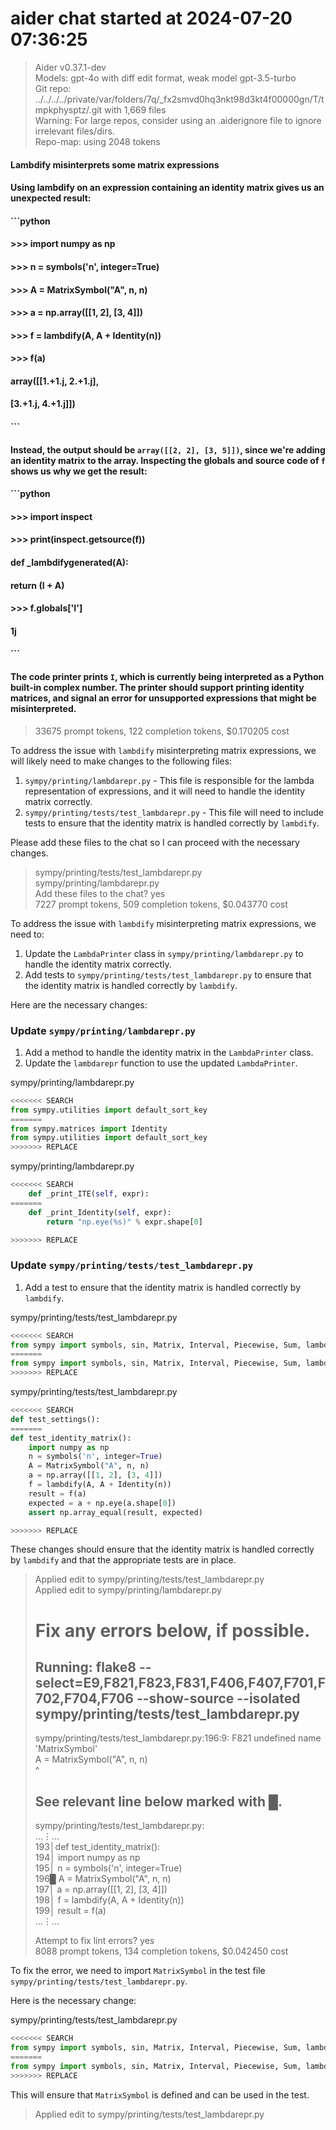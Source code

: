 
# aider chat started at 2024-07-20 07:36:25

> Aider v0.37.1-dev  
> Models: gpt-4o with diff edit format, weak model gpt-3.5-turbo  
> Git repo: ../../../../private/var/folders/7q/_fx2smvd0hq3nkt98d3kt4f00000gn/T/tmpkphysptz/.git with 1,669 files  
> Warning: For large repos, consider using an .aiderignore file to ignore irrelevant files/dirs.  
> Repo-map: using 2048 tokens  

#### Lambdify misinterprets some matrix expressions  
#### Using lambdify on an expression containing an identity matrix gives us an unexpected result:  
####   
#### ```python  
#### >>> import numpy as np  
#### >>> n = symbols('n', integer=True)  
#### >>> A = MatrixSymbol("A", n, n)  
#### >>> a = np.array([[1, 2], [3, 4]])  
#### >>> f = lambdify(A, A + Identity(n))  
#### >>> f(a)  
#### array([[1.+1.j, 2.+1.j],  
####        [3.+1.j, 4.+1.j]])  
#### ```  
####   
#### Instead, the output should be  `array([[2, 2], [3, 5]])`, since we're adding an identity matrix to the array. Inspecting the globals and source code of `f` shows us why we get the result:  
####   
#### ```python  
#### >>> import inspect  
#### >>> print(inspect.getsource(f))  
#### def _lambdifygenerated(A):  
####     return (I + A)  
#### >>> f.__globals__['I']  
#### 1j  
#### ```  
####   
#### The code printer prints `I`, which is currently being interpreted as a Python built-in complex number. The printer should support printing identity matrices, and signal an error for unsupported expressions that might be misinterpreted.  
> 33675 prompt tokens, 122 completion tokens, $0.170205 cost  

To address the issue with `lambdify` misinterpreting matrix expressions, we will likely need to make changes to the following files:

1. `sympy/printing/lambdarepr.py` - This file is responsible for the lambda representation of expressions, and it will need to handle the identity matrix correctly.
2. `sympy/printing/tests/test_lambdarepr.py` - This file will need to include tests to ensure that the identity matrix is handled correctly by `lambdify`.

Please add these files to the chat so I can proceed with the necessary changes.

> sympy/printing/tests/test_lambdarepr.py  
> sympy/printing/lambdarepr.py  
> Add these files to the chat? yes  
> 7227 prompt tokens, 509 completion tokens, $0.043770 cost  

To address the issue with `lambdify` misinterpreting matrix expressions, we need to:

1. Update the `LambdaPrinter` class in `sympy/printing/lambdarepr.py` to handle the identity matrix correctly.
2. Add tests to `sympy/printing/tests/test_lambdarepr.py` to ensure that the identity matrix is handled correctly by `lambdify`.

Here are the necessary changes:

### Update `sympy/printing/lambdarepr.py`

1. Add a method to handle the identity matrix in the `LambdaPrinter` class.
2. Update the `lambdarepr` function to use the updated `LambdaPrinter`.

sympy/printing/lambdarepr.py
```python
<<<<<<< SEARCH
from sympy.utilities import default_sort_key
=======
from sympy.matrices import Identity
from sympy.utilities import default_sort_key
>>>>>>> REPLACE
```

sympy/printing/lambdarepr.py
```python
<<<<<<< SEARCH
    def _print_ITE(self, expr):
=======
    def _print_Identity(self, expr):
        return "np.eye(%s)" % expr.shape[0]

>>>>>>> REPLACE
```

### Update `sympy/printing/tests/test_lambdarepr.py`

1. Add a test to ensure that the identity matrix is handled correctly by `lambdify`.

sympy/printing/tests/test_lambdarepr.py
```python
<<<<<<< SEARCH
from sympy import symbols, sin, Matrix, Interval, Piecewise, Sum, lambdify,Expr
=======
from sympy import symbols, sin, Matrix, Interval, Piecewise, Sum, lambdify, Expr, Identity
>>>>>>> REPLACE
```

sympy/printing/tests/test_lambdarepr.py
```python
<<<<<<< SEARCH
def test_settings():
=======
def test_identity_matrix():
    import numpy as np
    n = symbols('n', integer=True)
    A = MatrixSymbol("A", n, n)
    a = np.array([[1, 2], [3, 4]])
    f = lambdify(A, A + Identity(n))
    result = f(a)
    expected = a + np.eye(a.shape[0])
    assert np.array_equal(result, expected)

>>>>>>> REPLACE
```

These changes should ensure that the identity matrix is handled correctly by `lambdify` and that the appropriate tests are in place.

> Applied edit to sympy/printing/tests/test_lambdarepr.py  
> Applied edit to sympy/printing/lambdarepr.py  
>  
> # Fix any errors below, if possible.  
>  
> ## Running: flake8 --select=E9,F821,F823,F831,F406,F407,F701,F702,F704,F706 --show-source --isolated sympy/printing/tests/test_lambdarepr.py  
>  
> sympy/printing/tests/test_lambdarepr.py:196:9: F821 undefined name 'MatrixSymbol'  
> A = MatrixSymbol("A", n, n)  
> ^  
>  
> ## See relevant line below marked with █.  
>  
> sympy/printing/tests/test_lambdarepr.py:  
> ...⋮...  
> 193│def test_identity_matrix():  
> 194│    import numpy as np  
> 195│    n = symbols('n', integer=True)  
> 196█    A = MatrixSymbol("A", n, n)  
> 197│    a = np.array([[1, 2], [3, 4]])  
> 198│    f = lambdify(A, A + Identity(n))  
> 199│    result = f(a)  
> ...⋮...  
>  
> Attempt to fix lint errors? yes  
> 8088 prompt tokens, 134 completion tokens, $0.042450 cost  

To fix the error, we need to import `MatrixSymbol` in the test file `sympy/printing/tests/test_lambdarepr.py`.

Here is the necessary change:

sympy/printing/tests/test_lambdarepr.py
```python
<<<<<<< SEARCH
from sympy import symbols, sin, Matrix, Interval, Piecewise, Sum, lambdify, Expr, Identity
=======
from sympy import symbols, sin, Matrix, Interval, Piecewise, Sum, lambdify, Expr, Identity, MatrixSymbol
>>>>>>> REPLACE
```

This will ensure that `MatrixSymbol` is defined and can be used in the test.

> Applied edit to sympy/printing/tests/test_lambdarepr.py  
